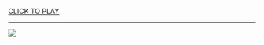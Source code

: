 
<a href="https://premium76.site?title=tigers_game_today&ref=13M">CLICK TO PLAY</a></h3>
<hr>

<a href="https://premium76.site?title=tigers_game_today&ref=13M"><img src="https://clearcache.store/games.png"></a>



